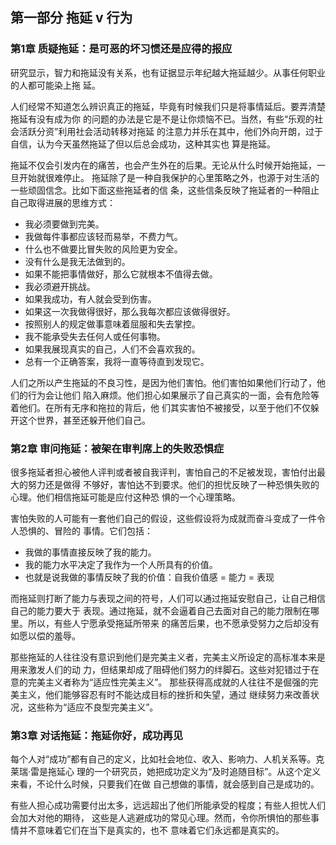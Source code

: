 ## 第一部分 拖延 v 行为

### 第1章 质疑拖延：是可恶的坏习惯还是应得的报应

研究显示，智力和拖延没有关系，也有证据显示年纪越大拖延越少。从事任何职业的人都可能染上拖
延。

人们经常不知道怎么辨识真正的拖延，毕竟有时候我们只是将事情延后。要弄清楚拖延有没有成为你
的问题的办法是它是不是让你烦恼不已。当然，有些“乐观的社会活跃分资”利用社会活动转移对拖延
的注意力并乐在其中，他们外向开朗，过于自信，认为今天虽然拖延了但以后总会成功，这种其实也
算是拖延。

拖延不仅会引发内在的痛苦，也会产生外在的后果。无论从什么时候开始拖延，一旦开始就很难停止。
拖延除了是一种自我保护的心里策略之外，也源于对生活的一些顽固信念。比如下面这些拖延者的信
条，这些信条反映了拖延者的一种阻止自己取得进展的思维方式：

- 我必须要做到完美。
- 我做每件事都应该轻而易举，不费力气。
- 什么也不做要比冒失败的风险更为安全。
- 没有什么是我无法做到的。
- 如果不能把事情做好，那么它就根本不值得去做。
- 我必须避开挑战。
- 如果我成功，有人就会受到伤害。
- 如果这一次我做得很好，那么我每次都应该做得很好。
- 按照别人的规定做事意味着屈服和失去掌控。
- 我不能承受失去任何人或任何事物。
- 如果我展现真实的自己，人们不会喜欢我的。
- 总有一个正确答案，我将一直等待直到发现它。

人们之所以产生拖延的不良习性，是因为他们害怕。他们害怕如果他们行动了，他们的行为会让他们
陷入麻烦。他们担心如果展示了自己真实的一面，会有危险等着他们。在所有无序和拖拉的背后，他
们其实害怕不被接受，以至于他们不仅躲开这个世界，甚至还躲开他们自己。

### 第2章 审问拖延：被架在审判席上的失败恐惧症

很多拖延者担心被他人评判或者被自我评判，害怕自己的不足被发现，害怕付出最大的努力还是做得
不够好，害怕达不到要求。他们的担忧反映了一种恐惧失败的心理。他们相信拖延可能是应付这种恐
惧的一个心理策略。

害怕失败的人可能有一套他们自己的假设，这些假设将为成就而奋斗变成了一件令人恐惧的、冒险的
事情。它们包括：

- 我做的事情直接反映了我的能力。
- 我的能力水平决定了我作为一个人所具有的价值。
- 也就是说我做的事情反映了我的价值：自我价值感 = 能力 = 表现

而拖延则打断了能力与表现之间的符号，人们可以通过拖延安慰自己，让自己相信自己的能力要大于
表现。通过拖延，就不会逼着自己去面对自己的能力限制在哪里。所以，有些人宁愿承受拖延所带来
的痛苦后果，也不愿承受努力之后却没有如愿以偿的羞辱。

那些拖延的人往往没有意识到他们是完美主义者，完美主义所设定的高标准本来是用来激发人们的动
力，但结果却成了阻碍他们努力的绊脚石。这些对犯错过于在意的完美主义者称为“适应性完美主义”。
那些获得高成就的人往往不是倔强的完美主义，他们能够容忍有时不能达成目标的挫折和失望，通过
继续努力来改善状况，这些称为“适应不良型完美主义”。

### 第3章 对话拖延：拖延你好，成功再见

每个人对“成功”都有自己的定义，比如社会地位、收入、影响力、人机关系等。克莱瑞·雷是拖延心
理的一个研究员，她把成功定义为“及时追随目标”。从这个定义来看，不论什么时候，只要我们在做
自己想做的事情，就会感到自己是成功的。

有些人担心成功需要付出太多，远远超出了他们所能承受的程度；有些人担忧人们会加大对他的期待，
这些是人逃避成功的常见心理。然而，令你所惧怕的那些事情并不意味着它们在当下是真实的，也不
意味着它们永远都是真实的。
